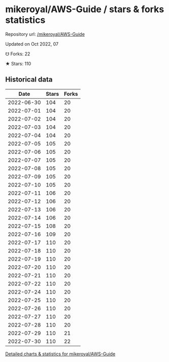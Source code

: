 # mikeroyal/AWS-Guide / stars & forks statistics

Repository url: [/mikeroyal/AWS-Guide](https://github.com/mikeroyal/AWS-Guide)

Updated on Oct 2022, 07

☋ Forks: 22

★ Stars: 110

## Historical data
| Date | Stars | Forks |
|------|-------|-------|
| 2022-06-30 | 104 | 20 | 
| 2022-07-01 | 104 | 20 | 
| 2022-07-02 | 104 | 20 | 
| 2022-07-03 | 104 | 20 | 
| 2022-07-04 | 104 | 20 | 
| 2022-07-05 | 105 | 20 | 
| 2022-07-06 | 105 | 20 | 
| 2022-07-07 | 105 | 20 | 
| 2022-07-08 | 105 | 20 | 
| 2022-07-09 | 105 | 20 | 
| 2022-07-10 | 105 | 20 | 
| 2022-07-11 | 106 | 20 | 
| 2022-07-12 | 106 | 20 | 
| 2022-07-13 | 106 | 20 | 
| 2022-07-14 | 106 | 20 | 
| 2022-07-15 | 108 | 20 | 
| 2022-07-16 | 109 | 20 | 
| 2022-07-17 | 110 | 20 | 
| 2022-07-18 | 110 | 20 | 
| 2022-07-19 | 110 | 20 | 
| 2022-07-20 | 110 | 20 | 
| 2022-07-21 | 110 | 20 | 
| 2022-07-22 | 110 | 20 | 
| 2022-07-24 | 110 | 20 | 
| 2022-07-25 | 110 | 20 | 
| 2022-07-26 | 110 | 20 | 
| 2022-07-27 | 110 | 20 | 
| 2022-07-28 | 110 | 20 | 
| 2022-07-29 | 110 | 21 | 
| 2022-07-30 | 110 | 22 | 


[Detailed charts & statistics for mikeroyal/AWS-Guide](https://reviewgithub.com/rep/mikeroyal/AWS-Guide)
